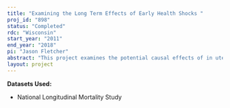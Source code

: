 ```yaml
---
title: "Examining the Long Term Effects of Early Health Shocks "
proj_id: "898"
status: "Completed"
rdc: "Wisconsin"
start_year: "2011"
end_year: "2018"
pi: "Jason Fletcher"
abstract: "This project examines the potential causal effects of in utero exposure to the 1918 flu pandemic on later life mortality and economic and social outcomes. The project first replicates previous findings indicating substantial evidence that exposure to the flu reduces years of schooling and income and increases several measures of poor health. The research will extend these findings to include measures of health insurance, occupation, mobility, marital status, and spousal characteristics. Although some of these intermediate and long-term effects have been documented in several papers, much less is known about the links with mortality. The research will help to fill in this gap by estimating overall and cause-specific mortality outcomes using the restricted National Longitudinal Mortality Study (NLMS) data. "
layout: project
---
```


**Datasets Used:**

  - National Longitudinal Mortality Study 

